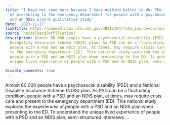 ```yaml
---
title: 'I have not come here because I have nothing better to do: The lived experience
  of presenting to the emergency department for people with a psychosocial disability
  and an NDIS plan-A qualitative study'
date: '2023-11-27'
linkTitle: https://pubmed.ncbi.nlm.nih.gov/38012104/?utm_source=curl&utm_medium=rss&utm_campaign=pubmed-2&utm_content=1FakS-2QOkCT8HsMOQP1bCRQ4YzyumYOmxmF0moLsQ3dFB1E9V&fc=20220326224207&ff=20231128170723&v=2.17.9.post6+86293ac
source: heidelberg[Affiliation]
description: Almost 60 000 people have a psychosocial disability (PSD) and a National
  Disability Insurance Scheme (NDIS) plan. As PSD can be a fluctuating condition,
  people with a PSD and an NDIS plan, at times, may require crisis care and present
  to the emergency department (ED). This national study explored the experiences of
  people with a PSD and an NDIS plan when presenting to the ED. To understand the
  unique lived experience of people with a PSD and an NDIS plan, semi-structured interviews
  ...
disable_comments: true
---
```

Almost 60 000 people have a psychosocial disability (PSD) and a National Disability Insurance Scheme (NDIS) plan. As PSD can be a fluctuating condition, people with a PSD and an NDIS plan, at times, may require crisis care and present to the emergency department (ED). This national study explored the experiences of people with a PSD and an NDIS plan when presenting to the ED. To understand the unique lived experience of people with a PSD and an NDIS plan, semi-structured interviews ...